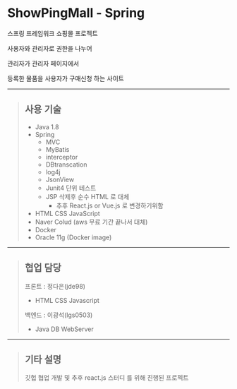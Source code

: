  # ShowPingMall - Spring

스프링 프레임워크 쇼핑몰 프로젝트

사용자와 관리자로 권한을 나누어

관리자가 관리자 페이지에서 

등록한 물품을 사용자가 구매신청 하는 사이트

----------------------------------
> ## 사용 기술
> - Java 1.8
> - Spring 
>   - MVC 
>   - MyBatis
>   - interceptor
>   - DBtranscation
>   - log4j
>   - JsonView
>   - Junit4 단위 테스트
>   - JSP 삭제후 순수 HTML 로 대체
>      - 추후 React.js or Vue.js 로 변경하기위함
> - HTML CSS JavaScript
> - Naver Colud (aws 무료 기간 끝나서 대체) 
> - Docker 
> - Oracle 11g (Docker image)
----------------------------------
> ## 협업 담당
>
> 프론트 : 정다은(jde98)
>  - HTML CSS Javascript
> 
> 백엔드 : 이광석(lgs0503)
>  - Java DB WebServer 

----------------------------------
> ## 기타 설명
> 깃헙 협업 개발 및 추후 react.js 스터디 를 위해 진행된 프로젝트
